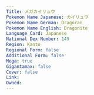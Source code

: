 ```yaml
---
﻿Title: メガカイリュウ
Pokemon Name Japanese: カイリュウ
Pokemon Name German: Dragoran
Pokemon Name English: Dragonite
Language Card: Japanese
National Dex Number: 149
Region: Kanto
Regional Form: false
Additional Form: false
Mega: true
Gigantamax: false
Cover: false
Link: 
Owned: 
---
```

